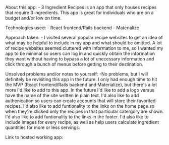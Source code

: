 About this app: 
    - 3 Ingredient Recipes is an app that only houses recipes that require 3 ingredients. This app is great for individuals who are on a budget and/or low on time. 


Technologies used: 
    - React frontend/Rails backend
    - Materialize

Approach taken: 
    - I visited several popular recipe websites to get an idea of what may be helpful to include in my app and what should be omitted. A lot of recipe websites seemed cluttered with information to me, so I wanted my app to be minimal so users can log in and quickly obtain the information they want without having to bypass a lot of unecessary information and click through a bunch of menus before getting to their destination.

Unsolved problems and/or notes to yourself: 
    -No problems, but I will definitely be revisiting this app in the future. I only had enough time to hit the MVP (React frontend/Rails backend and Materialize), but there's a lot more I'd like to add to this app. In the future I'd like to add a logo versus have the name of the site written in plain text. I'd also like to add authenication so users can create accounts that will store their favorited recipes. I'd also like to add funtionality to the links on the home page so when they're clicked only the recipes in that particular catergory are shown. I'd also like to add funtionality to the links in the footer. I'd also like to include images for every recipe, as well as help users calculate ingredient quantities for more or less servings. 

Link to hosted working app: 